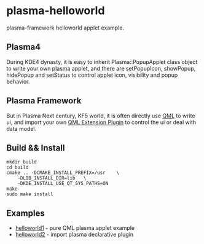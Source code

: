 # plasma-helloworld
plasma-framework helloworld applet example.

## Plasma4
During KDE4 dynasty, it is easy to inherit Plasma::PopupApplet class object to 
write your own plasma applet, and there are setPopupIcon, showPopup, hidePopup 
and setStatus to control applet icon, visibility and popup behavior.

## Plasma Framework
But in Plasma Next century, KF5 world, it is often directly use [QML](http://doc.qt.io/qt-5/qtqml-index.html) 
to write ui, and import your own [QML Extension Plugin](http://doc.qt.io/qt-5/qqmlextensionplugin.html) 
to control the ui or deal with data model.

## Build && Install
```
mkdir build
cd build
cmake .. -DCMAKE_INSTALL_PREFIX=/usr    \
    -DLIB_INSTALL_DIR=lib   \
    -DKDE_INSTALL_USE_QT_SYS_PATHS=ON
make
sudo make install
```

## Examples
* [helloworld1](https://github.com/xiangzhai/plasma-helloworld/tree/master/helloworld1) - pure QML plasma applet example
* [helloworld2](https://github.com/xiangzhai/plasma-helloworld/tree/master/helloworld2) - import plasma declarative plugin
